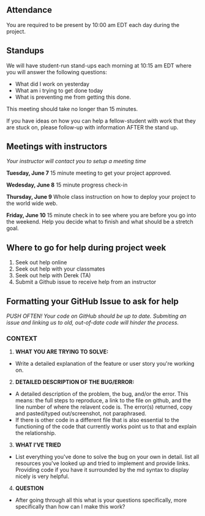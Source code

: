 
## Attendance
You are required to be present by 10:00 am EDT each day during the project.

## Standups
We will have student-run stand-ups each morning at 10:15 am EDT where you will answer the following questions:
- What did I work on yesterday
- What am i trying to get done today
- What is preventing me from getting this done.

This meeting should take no longer than 15 minutes.

If you have ideas on how you can help a fellow-student with work that they are stuck on, please follow-up with information AFTER the stand up.

## Meetings with instructors
_Your instructor will contact you to setup a meeting time_

**Tuesday, June 7**
15 minute meeting to get your project approved.

**Wedesday, June 8**
15 minute progress check-in

**Thursday, June 9**
Whole class instruction on how to deploy your project to the world wide web.

**Friday, June 10**
15 minute check in to see where you are before you go into the weekend. Help you decide what to finish and what should be a stretch goal.

## Where to go for help during project week
1. Seek out help online
2. Seek out help with your classmates
3. Seek out help with Derek (TA)
4. Submit a Github issue to receive help from an instructor

## Formatting your GitHub Issue to ask for help

*PUSH OFTEN! Your code on GitHub should be up to date. Submiting an issue and linking us to old, out-of-date code will hinder the process.*

### CONTEXT

1. **WHAT YOU ARE TRYING TO SOLVE:**
- Write a detailed explanation of the feature or user story you're working on.

2. **DETAILED DESCRIPTION OF THE BUG/ERROR:**
- A detailed description of the problem, the bug, and/or the error. This means: the full steps to reproduce, a link to the file on github, and the line number of where the relavent code is.
The error(s) returned, copy and pasted/typed out/screenshot, not paraphrased.
- If there is other code in a different file that is also essential to the functioning of the code that currently works point us to that and explain the relationship.

3. **WHAT I'VE TRIED**
- List everything you've done to solve the bug on your own in detail. list all resources you've looked up and tried to implement and provide links. Providing code if you have it surrounded by the md syntax to display nicely is very helpful.

4. **QUESTION**
- After going through all this what is your questions specifically, more specifically than how can I make this work?
